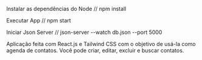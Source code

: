 Instalar as dependências do Node //
npm install

Executar App //
npm start

Iniciar Json Server //
json-server --watch db.json --port 5000

Aplicação feita com React.js e Tailwind CSS com o objetivo de usá-la como agenda de contatos. Você pode criar, editar, excluir e buscar contatos.
